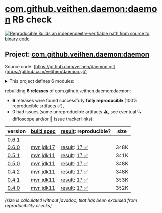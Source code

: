 [com.github.veithen.daemon:daemon](https://central.sonatype.com/artifact/com.github.veithen.daemon/daemon/versions) RB check
=======

[![Reproducible Builds](https://reproducible-builds.org/images/logos/rb.svg) an independently-verifiable path from source to binary code](https://reproducible-builds.org/)

## Project: [com.github.veithen.daemon:daemon](https://central.sonatype.com/artifact/com.github.veithen.daemon/daemon/versions)

Source code: [https://github.com/veithen/daemon.git](https://github.com/veithen/daemon.git)

<details><summary>This project defines 6 modules:</summary>

* [com.github.veithen.daemon:daemon](https://central.sonatype.com/artifact/com.github.veithen.daemon/daemon/0.6.0)
* [com.github.veithen.daemon:daemon-api](https://central.sonatype.com/artifact/com.github.veithen.daemon/daemon-api/0.6.0)
* [com.github.veithen.daemon:daemon-launcher](https://central.sonatype.com/artifact/com.github.veithen.daemon/daemon-launcher/0.6.0)
* [com.github.veithen.daemon:daemon-launcher-protocol](https://central.sonatype.com/artifact/com.github.veithen.daemon/daemon-launcher-protocol/0.6.0)
* [com.github.veithen.daemon:daemon-maven-plugin](https://central.sonatype.com/artifact/com.github.veithen.daemon/daemon-maven-plugin/0.6.0)
* [com.github.veithen.daemon:jetty-daemon](https://central.sonatype.com/artifact/com.github.veithen.daemon/jetty-daemon/0.6.0)
</details>

rebuilding **6 releases** of com.github.veithen.daemon:daemon:
- **6** releases were found successfully **fully reproducible** (100% reproducible artifacts :white_check_mark:),
- 0 had issues (some unreproducible artifacts :warning:, see eventual :mag: diffoscope and/or :memo: issue tracker links):

| version | [build spec](/BUILDSPEC.md) | [result](https://reproducible-builds.org/docs/jvm/): reproducible? | size |
| -- | --------- | ------ | -- |
| [0.6.1](https://central.sonatype.com/artifact/com.github.veithen.daemon/daemon/0.6.1/pom) | | | |
| [0.6.0](https://central.sonatype.com/artifact/com.github.veithen.daemon/daemon/0.6.0/pom) | [mvn jdk17](daemon-0.6.0.buildspec) | [result](daemon-0.6.0.buildinfo): [17 :white_check_mark: ](daemon-0.6.0.buildcompare) | 348K |
| [0.5.1](https://central.sonatype.com/artifact/com.github.veithen.daemon/daemon/0.5.1/pom) | [mvn jdk11](daemon-0.5.1.buildspec) | [result](daemon-0.5.1.buildinfo): [17 :white_check_mark: ](daemon-0.5.1.buildcompare) | 341K |
| [0.5.0](https://central.sonatype.com/artifact/com.github.veithen.daemon/daemon/0.5.0/pom) | [mvn jdk11](daemon-0.5.0.buildspec) | [result](daemon-0.5.0.buildinfo): [17 :white_check_mark: ](daemon-0.5.0.buildcompare) | 348K |
| [0.4.2](https://central.sonatype.com/artifact/com.github.veithen.daemon/daemon/0.4.2/pom) | [mvn jdk11](daemon-0.4.2.buildspec) | [result](daemon-0.4.2.buildinfo): [17 :white_check_mark: ](daemon-0.4.2.buildcompare) | 348K |
| [0.4.1](https://central.sonatype.com/artifact/com.github.veithen.daemon/daemon/0.4.1/pom) | [mvn jdk11](daemon-0.4.1.buildspec) | [result](daemon-0.4.1.buildinfo): [17 :white_check_mark: ](daemon-0.4.1.buildcompare) | 353K |
| [0.4.0](https://central.sonatype.com/artifact/com.github.veithen.daemon/daemon/0.4.0/pom) | [mvn jdk11](daemon-0.4.0.buildspec) | [result](daemon-0.4.0.buildinfo): [17 :white_check_mark: ](daemon-0.4.0.buildcompare) | 352K |

<i>(size is calculated without javadoc, that has been excluded from reproducibility checks)</i>
